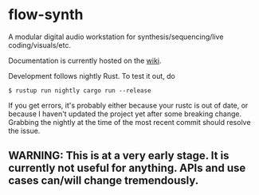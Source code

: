# flow-synth

A modular digital audio workstation for synthesis/sequencing/live coding/visuals/etc.

Documentation is currently hosted on the [wiki](/../../wiki).

Development follows nightly Rust. To test it out, do

`$ rustup run nightly cargo run --release`

If you get errors, it's probably either because your rustc is out of date, or because I haven't updated the project yet after some breaking change. Grabbing the nightly at the time of the most recent commit should resolve the issue.

## WARNING: This is at a very early stage. It is currently not useful for anything. APIs and use cases can/will change tremendously.
